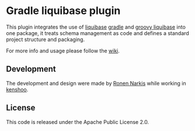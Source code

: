 # Gradle liquibase plugin
This plugin integrates the use of [liquibase]() [gradle]() and [groovy liquibase]() into one package, it treats schema management as code and defines a standard project structure and packaging.

For more info and usage please follow the [wiki]().

## Development
The development and design were made by [Ronen Narkis](narkisr.com) while working in [kenshoo](http://kenshoo.com).

## License
This code is released under the Apache Public License 2.0.

